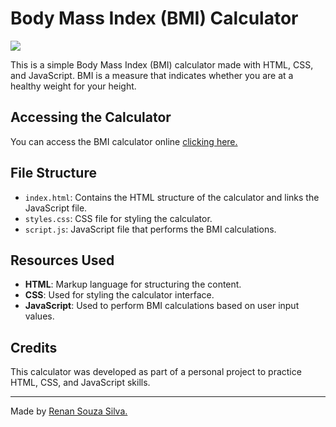# Body Mass Index (BMI) Calculator

<img src="https://i.imgur.com/UAbEgc1.png"> 

This is a simple Body Mass Index (BMI) calculator made with HTML, CSS, and JavaScript. BMI is a measure that indicates whether you are at a healthy weight for your height.

## Accessing the Calculator

You can access the BMI calculator online <a href="https://renansouz.github.io/BMI-Calculator/" target="_blank">clicking here.</a>


## File Structure

- `index.html`: Contains the HTML structure of the calculator and links the JavaScript file.
- `styles.css`: CSS file for styling the calculator.
- `script.js`: JavaScript file that performs the BMI calculations.

## Resources Used

- **HTML**: Markup language for structuring the content.
- **CSS**: Used for styling the calculator interface.
- **JavaScript**: Used to perform BMI calculations based on user input values.

## Credits

This calculator was developed as part of a personal project to practice HTML, CSS, and JavaScript skills.

---

Made by <a href="https://www.linkedin.com/in/renansilvadev/" target="_blank">Renan Souza Silva.</a>

